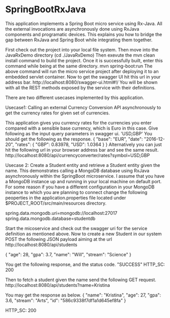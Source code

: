 # SpringBootRxJava
This application implements a Spring Boot micro service using Rx-Java.
All the external invocations are asynchronously done using RxJava components and programatic devices.
This explains you how to bridge the gap between RxJava and Spring Boot while integrating them together.


First check out the project into your local file system. 
Then move into the JavaRxDemo directory (cd ./JavaRxDemo)
Then exevute the mvn clean install command to build the project.
Once it is successfully built, enter this command while being at the same directory.  mvn spring-boot:run
The above command will run the micro service project after deploying it to an embedded servlet container.
Now to get the swagger UI hit this url in your address bar. http://localhost:8080/swagger-ui.html#!/
You will be shown with all the REST methods exposed by the service with their definitions. 

There are two different usecases implemented by this application.

Usecase1: Calling an external Currency Conversion API asynchronously to get the currency rates for given set of currencies.

This application gives you currency rates for the currencies you enter compared with a sensible base currency, which is Euro in this case.
Give following as the input query parameters in swagger ui. 'USD,GBP'
You should get the following as the response.
{
  "base": "EUR",
  "date": "2016-12-20",
  "rates": {
    "GBP": 0.83978,
    "USD": 1.0364
  }
}
Alternatively you can just hit the following url in your browser address bar and see the same result. http://localhost:8080/api/currencyconverter/rates?symbol=USD,GBP



Usecase 2: Create a Student entity and retrieve a Student entity given the name.
This demonstrates calling a MongoDB database using RxJava asynchronously within the SpringBoot microservice.
I assume that you have a MongoDB instance up and running in your local machine on default port. For some reason if you have a
different configuration in your MongoDB instance to which you are planning to connect change the following peoperties in the application.properties
file located under $PROJECT_ROOT/src/main/resources directory.

spring.data.mongodb.uri=mongodb://localhost:27017
spring.data.mongodb.database=studentdb

Start the micoservice and check out the swagger uri for the service definition as mentioned above.
Now to create a new Student in our system POST the following JSON payload aiming at the url http://localhost:8080/api/students

{
  "age": 28,
  "gpa": 3.7,
  "name": "Will",
  "stream": "Science"
}

You get the following response, and the status code.
"SUCCESS"
HTTP_SC: 200


Then to fetch a student given the name send the following GET request.
http://localhost:8080/api/students?name=Kristina

You may get the response as below.
{
  "name": "Kristina",
  "age": 27,
  "gpa": 3.6,
  "stream": "Arts",
  "id": "586c9338f7df1a1d645ef8fa"
}

HTTP_SC: 200
